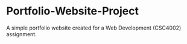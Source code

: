 # Portfolio-Website-Project

A simple portfolio website created for a Web Development (CSC4002) assignment.
